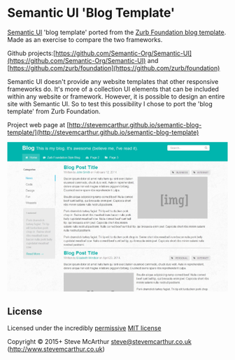 Semantic UI 'Blog Template'
======================

[Semantic UI](http://semantic-ui.com/) 'blog template' ported from the [Zurb Foundation blog template](http://foundation.zurb.com/templates/blog.html). Made as an exercise to compare the two frameworks.

Github projects:[https://github.com/Semantic-Org/Semantic-UI](https://github.com/Semantic-Org/Semantic-UI) and [https://github.com/zurb/foundation](https://github.com/zurb/foundation)

Semantic UI doesn't provide any website templates that other responsive frameworks do. It's more of a collection UI elements that can be included within any website or framework. However, it is possible to design an entire site with Semantic UI. So to test this possibility I chose to port the 'blog template' from Zurb Foundation.

Project web page at [http://stevemcarthur.github.io/semantic-blog-template/](http://stevemcarthur.github.io/semantic-blog-template)

![Screen shot](https://raw.githubusercontent.com/SteveMcArthur/semantic-blog-template/screenshots/semantic-ui-blog.jpg)

## License

Licensed under the incredibly [permissive](http://en.wikipedia.org/wiki/Permissive_free_software_licence) [MIT license](http://creativecommons.org/licenses/MIT/)

Copyright &copy; 2015+ Steve McArthur <steve@stevemcarthur.co.uk> (http://www.stevemcarthur.co.uk)

